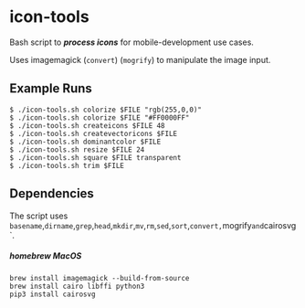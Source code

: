 # icon-tools

Bash script to ***process icons*** for mobile-development use cases.

Uses imagemagick (`convert`) (`mogrify`) to manipulate the image input.
  
## Example Runs

```
$ ./icon-tools.sh colorize $FILE "rgb(255,0,0)"
$ ./icon-tools.sh colorize $FILE "#FF0000FF"
$ ./icon-tools.sh createicons $FILE 48
$ ./icon-tools.sh createvectoricons $FILE
$ ./icon-tools.sh dominantcolor $FILE
$ ./icon-tools.sh resize $FILE 24
$ ./icon-tools.sh square $FILE transparent
$ ./icon-tools.sh trim $FILE
```
## Dependencies

The script uses `basename`,`dirname`,`grep`,`head`,`mkdir`,`mv`,`rm`,`sed`,`sort`,`convert,`mogrify` and `cairosvg`.

##### homebrew MacOS
```
brew install imagemagick --build-from-source
brew install cairo libffi python3
pip3 install cairosvg
```
